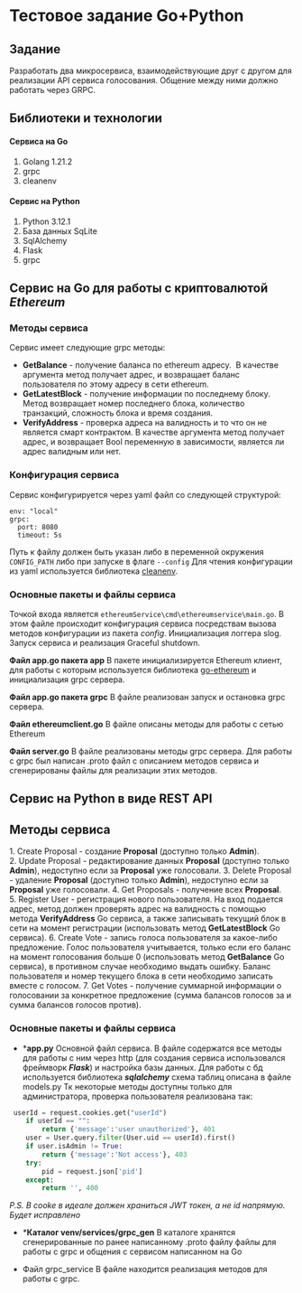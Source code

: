 # Тестовое задание Go+Python

## Задание
Разработать два микросервиса, взаимодействующие друг с другом для реализации API сервиса голосования. Общение между ними должно работать через GRPC.

## Библиотеки и технологии
#### Сервиса на Go
1. Golang 1.21.2
2. grpc
3. cleanenv
#### Сервис на Python
1. Python 3.12.1
2. База данных SqLite
3. SqlAlchemy
4. Flask
5. grpc

## Сервис на Go для работы с криптовалютой *Ethereum*
### Методы сервиса
Сервис имеет следующие grpc методы:
* **GetBalance** - получение баланса по ethereum адресу. 
		В качестве аргумента метод получает адрес, и возвращает баланс пользователя по этому адресу в сети ethereum.
* **GetLatestBlock** - получение информации по последнему блоку.
		Метод возвращает номер последнего блока, количество транзакций, сложность блока и время создания.
* **VerifyAddress** - проверка адреса на валидность и то что он не является смарт контрактом.
		В качестве аргумента метод получает адрес, и возвращает Bool переменную в зависимости, является ли адрес валидным или нет.
### Конфигурация сервиса
Сервис конфигурируется через yaml файл со следующей структурой:
```
env: "local"
grpc:
  port: 8080
  timeout: 5s 
```
Путь к файлу должен быть указан либо в переменной окружения `CONFIG_PATH` либо при запуске в флаге `--config`
Для чтения конфигурации из yaml используется библиотека [cleanenv](github.com/ilyakaznacheev/cleanenv).

### Основные пакеты и файлы сервиса
Точкой входа является `ethereumService\cmd\ethereumservice\main.go`. В этом файле происходит конфигурация сервиса посредствам вызова методов конфигурации из пакета *config*. Инициализация логгера slog. Запуск сервиса и реализация Graceful shutdown.

**Файл app.go пакета app**
В пакете инициализируется Ethereum клиент, для работы с которым используется библиотека [go-ethereum]( https://github.com/ethereum/go-ethereum) и инициализация grpc сервера.

**Файл app.go пакета grpc**
В файле реализован запуск и остановка grpc сервера.

**Файл ethereumclient.go**
В файле описаны методы для работы с сетью Ethereum

**Файл server.go**
В файле реализованы методы grpc сервера. Для работы с grpc был написан .proto файл с описанием методов сервиса и сгенерированы файлы для реализации этих методов.



## Сервис на Python в виде REST API
## Методы сервиса
1. Create Proposal - создание **Proposal** (доступно только **Admin**).
2. Update Proposal - редактирование данных **Proposal** (доступно только **Admin**), недоступно если за **Proposal** уже голосовали.
3. Delete Proposal - удаление **Proposal** (доступно только **Admin**), недоступно если за **Proposal** уже голосовали.
4. Get Proposals - получение всех **Proposal**.
5. Register User - регистрация нового пользователя. На вход подается адрес, метод должен проверять адрес на валидность с помощью метода **VerifyAddress** Go сервиса, а также записывать текущий блок в сети на момент регистрации (использовать метод **GetLatestBlock** Go сервиса).
6. Create Vote - запись голоса пользователя за какое-либо предложение. Голос пользователя учитывается, только если его баланс на момент голосования больше 0 (использовать метод **GetBalance** Go сервиса), в противном случае необходимо выдать ошибку. Баланс пользователя и номер текущего блока в сети необходимо записать вместе с голосом.
7. Get Votes - получение суммарной информации о голосовании за конкретное предложение (сумма балансов голосов за и сумма балансов голосов против).

### Основные пакеты и файлы сервиса
* ***app.py**
	Основной файл сервиса. В файле содержатся все методы для работы с ним через http (для создания сервиса использовался фреймворк ***Flask***) и настройка базы данных. Для работы с бд используется библиотека ***sqlalchemy*** схема таблиц описана в файле models.py
	Тк некоторые методы доступны только для администратора, проверка пользователя реализована так:
```python
 userId = request.cookies.get("userId")
    if userId == "":
        return {'message':'user unauthorized'}, 401
    user = User.query.filter(User.uid == userId).first()
    if user.isAdmin != True:
        return {'message':'Not access'}, 403
    try:
        pid = request.json['pid']
    except:
        return '', 400
```
*P.S. В cooke в идеале должен храниться JWT токен, а не id напрямую. Будет исправлено* 

* ***Каталог venv/services/grpc_gen**
В каталоге хранятся сгенерированные по ранее написанному .proto файлу файлы для работы с grpc и общения с сервисом написанном на Go

* Файл grpc_service
В файле находится реализация методов для работы с grpc.
